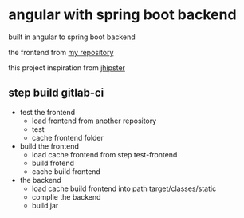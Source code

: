 # angular with spring boot backend

built in angular to spring boot backend

the frontend from [my repository](https://github.com/aborigines/angular-webpack-docker-nginx)

this project inspiration from [jhipster](http://jhipster.tech)

## step build gitlab-ci
* test the frontend
  * load frontend from another repository
  * test
  * cache frontend folder
* build the frontend
  * load cache frontend from step test-frontend
  * build frotend
  * cache build frontend 
* the backend
  * load cache build frontend into path target/classes/static
  * complie the backend
  * build jar

